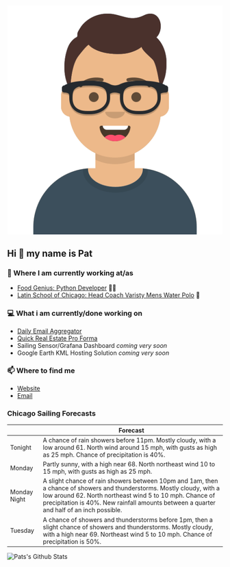 [![Social banner for p-j-falconer](https://raw.githubusercontent.com/P-J-FALCONER/P-J-FALCONER/master/assets/avataaars.svg)](https://patfalconer.com/)
## Hi :wave: my name is Pat

### 💼 Where I am currently working at/as
- [Food Genius: Python Developer](https://getfoodgenius.com/) 🍔🐍
- [Latin School of Chicago: Head Coach Varisty Mens Water Polo](https://www.latinschool.org/) 🤽


### 💻 What i am currently/done working on
 - [Daily Email Aggregator](https://github.com/P-J-FALCONER/dott_daily_mail)
 - [Quick Real Estate Pro Forma](https://github.com/P-J-FALCONER/henry)
 - Sailing Sensor/Grafana Dashboard *coming very soon*
 - Google Earth KML Hosting Solution *coming very soon*

### 📫 Where to find me
 - [Website](https://patfalconer.com/)
 - [Email](mailto:patrick.j.falconer@gmail.com)


### Chicago Sailing Forecasts
|   | Forecast  |
|---|---|
| Tonight | A chance of rain showers before 11pm. Mostly cloudy, with a low around 61. North wind around 15 mph, with gusts as high as 25 mph. Chance of precipitation is 40%. |
| Monday | Partly sunny, with a high near 68. North northeast wind 10 to 15 mph, with gusts as high as 25 mph. |
| Monday Night | A slight chance of rain showers between 10pm and 1am, then a chance of showers and thunderstorms. Mostly cloudy, with a low around 62. North northeast wind 5 to 10 mph. Chance of precipitation is 40%. New rainfall amounts between a quarter and half of an inch possible. |
| Tuesday | A chance of showers and thunderstorms before 1pm, then a slight chance of showers and thunderstorms. Mostly cloudy, with a high near 69. Northeast wind 5 to 10 mph. Chance of precipitation is 50%. |

![Pats's Github Stats](https://github-readme-stats.vercel.app/api?username=p-j-falconer&show_icons=true&theme=radical)
